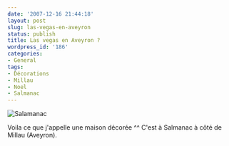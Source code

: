 ```yaml
---
date: '2007-12-16 21:44:18'
layout: post
slug: las-vegas-en-aveyron
status: publish
title: Las vegas en Aveyron ?
wordpress_id: '186'
categories:
- General
tags:
- Décorations
- Millau
- Noel
- Salmanac
---
```


![Salamanac](http://www.zenithar.org/wp-content/uploads/photo0055.jpg)

Voila ce que j'appelle une maison décorée ^^ C'est à Salmanac à côté de Millau (Aveyron).
